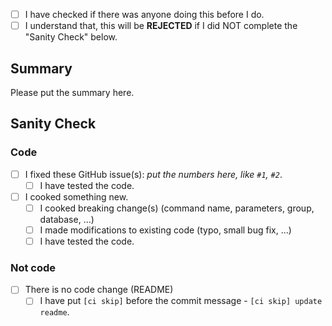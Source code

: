 - [ ] I have checked if there was anyone doing this before I do.
- [ ] I understand that, this will be **REJECTED** if I did NOT complete the "Sanity Check" below.

## Summary

Please put the summary here.

## Sanity Check

### Code
- [ ] I fixed these GitHub issue(s): *put the numbers here, like `#1`, `#2`*.
    - [ ] I have tested the code.
- [ ] I cooked something new.
  - [ ] I cooked breaking change(s) (command name, parameters, group, database, ...)
  - [ ] I made modifications to existing code (typo, small bug fix, ...)
  - [ ] I have tested the code.

### Not code
- [ ] There is no code change (README)
  - [ ] I have put `[ci skip]` before the commit message - `[ci skip] update readme`.